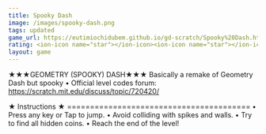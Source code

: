 ```yaml
---
title: Spooky Dash
image: /images/spooky-dash.png
tags: updated
game_url: https://eutimiochidubem.github.io/gd-scratch/Spooky%20Dash.html
rating: <ion-icon name="star"></ion-icon><ion-icon name="star"></ion-icon><ion-icon name="star-half"></ion-icon><ion-icon name="star-outline"></ion-icon><ion-icon name="star-outline"></ion-icon>
layout: game
---
```


★★★GEOMETRY (SPOOKY) DASH★★★
Basically a remake of Geometry Dash but spooky • Official level codes forum: https://scratch.mit.edu/discuss/topic/720420/ 

★ Instructions ★ ======================================== • Press any key or Tap to jump. • Avoid colliding with spikes and walls. • Try to find all hidden coins. • Reach the end of the level!